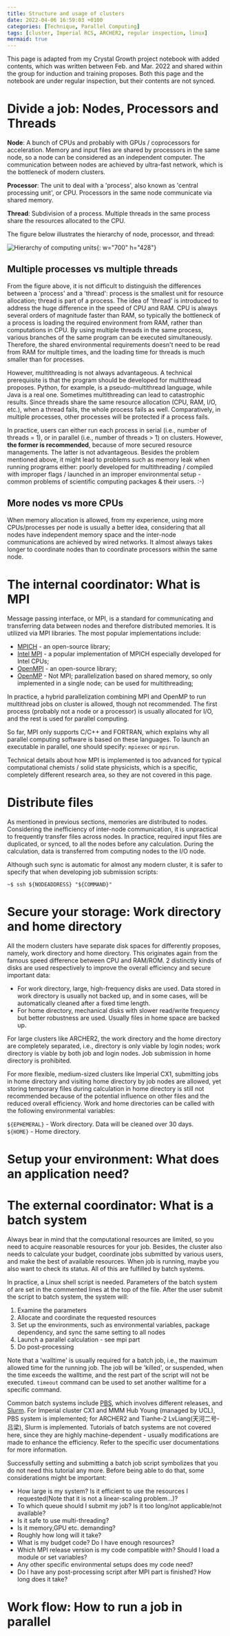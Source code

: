 ```yaml
---
title: Structure and usage of clusters
date: 2022-04-06 16:59:03 +0100
categories: [Technique, Parallel Computing]
tags: [cluster, Imperial RCS, ARCHER2, regular inspection, linux]
mermaid: true
---
```


This page is adapted from my Crystal Growth project notebook with added contents, which was written between Feb. and Mar. 2022 and shared within the group for induction and training proposes. Both this page and the notebook are under regular inspection, but their contents are not synced. 

# Divide a job: Nodes, Processors and Threads

**Node**: A bunch of CPUs and probably with GPUs / coprocessors for acceleration. Memory and input files are shared by processors in the same node, so a node can be considered as an independent computer. The communication between nodes are achieved by ultra-fast network, which is the bottleneck of modern clusters. 

**Processor**: The unit to deal with a 'process', also known as 'central processing unit', or CPU. Processors in the same node communicate via shared memory. 

**Thread**: Subdivision of a process. Multiple threads in the same process share the resources allocated to the CPU. 

The figure below illustrates the hierarchy of node, processor, and thread: 

![Hierarchy of computing units](/220406-1.png){: w="700" h="428"}

## Multiple processes vs multiple threads

From the figure above, it is not difficult to distinguish the differences between a 'process' and a 'thread': process is the smallest unit for resource allocation; thread is part of a process. The idea of 'thread' is introduced to address the huge difference in the speed of CPU and RAM. CPU is always several orders of magnitude faster than RAM, so typically the bottleneck of a process is loading the required environment from RAM, rather than computations in CPU. By using multiple threads in the same process, various branches of the same program can be executed simultaneously. Therefore, the shared environmental requirements doesn't need to be read from RAM for multiple times, and the loading time for threads is much smaller than for processes. 

However, multithreading is not always advantageous. A technical prerequisite is that the program should be developed for multithread proposes. Python, for example, is a pseudo-multithread language, while Java is a real one. Sometimes multithreading can lead to catastrophic results. Since threads share the same resource allocation (CPU, RAM, I/O, etc.), when a thread fails, the whole process fails as well. Comparatively, in multiple processes, other processes will be protected if a process fails. 

In practice, users can either run each process in serial (i.e., number of threads = 1), or in parallel (i.e., number of threads > 1) on clusters. However, **the former is recommended**, because of more secured resource managements. The latter is not advantageous. Besides the problem mentioned above, it might lead to problems such as memory leak when running programs either: poorly developed for multithreading /  compiled with improper flags / launched in an improper environmental setup - common problems of scientific computing packages & their users. :-) 

## More nodes vs more CPUs

When memory allocation is allowed, from my experience, using more CPUs/processes per node is usually a better idea, considering that all nodes have independent memory space and the inter-node communications are achieved by wired networks. It almost always takes longer to coordinate nodes than to coordinate processors within the same node.

# The internal coordinator: What is MPI

Message passing interface, or MPI, is a standard for communicating and transferring data between nodes and therefore distributed memories. It is utilized via MPI libraries. The most popular implementations include: 

- [MPICH](https://www.mpich.org/) - an open-source library;  
- [Intel MPI](https://www.intel.com/content/www/us/en/developer/tools/oneapi/mpi-library.html#gs.xld8oa) - a popular implementation of MPICH especially developed for Intel CPUs;  
- [OpenMPI](https://www.open-mpi.org/) - an open-source library;  
- [OpenMP](https://www.openmp.org/) - Not MPI; parallelization based on shared memory, so only implemented in a single node; can be used for multithreading;  

In practice, a hybrid parallelization combining MPI and OpenMP to run multithread jobs on cluster is allowed, though not recommended. The first process (probably not a node or a processor) is usually allocated for I/O, and the rest is used for parallel computing.

So far, MPI only supports C/C++ and FORTRAN, which explains why all parallel computing software is based on these languages. To launch an executable in parallel, one should specify: `mpiexec` or `mpirun`. 

Technical details about how MPI is implemented is too advanced for typical computational chemists / solid state physicists, which is a specific, completely different research area, so they are not covered in this page. 

# Distribute files

As mentioned in previous sections, memories are distributed to nodes. Considering the inefficiency of inter-node communication, it is unpractical to frequently transfer files across nodes. In practice, required input files are duplicated, or synced, to all the nodes before any calculation. During the calculation, data is transferred from computing nodes to the I/O node. 

Although such sync is automatic for almost any modern cluster, it is safer to specify that when developing job submission scripts: 

``` console
~$ ssh ${NODEADDRESS} "${COMMAND}"
```

# Secure your storage: Work directory and home directory

All the modern clusters have separate disk spaces for differently proposes, namely, work directory and home directory. This originates again from the famous speed difference between CPU and RAM/ROM. 2 distinctly kinds of disks are used respectively to improve the overall efficiency and secure important data:

- For work directory, large, high-frequency disks are used. Data stored in work directory is usually not backed up, and in some cases, will be automatically cleaned after a fixed time length.  
- For home directory, mechanical disks with slower read/write frequency but better robustness are used. Usually files in home space are backed up.

For large clusters like ARCHER2, the work directory and the home directory are completely separated, i.e., directory is only viable by login nodes; work directory is viable by both job and login nodes. Job submission in home directory is prohibited. 

For more flexible, medium-sized clusters like Imperial CX1, submitting jobs in home directory and visiting home directory by job nodes are allowed, yet storing temporary files during calculation in home directory is still not recommended because of the potential influence on other files and the reduced overall efficiency. Work and home directories can be called with the following environmental variables:

`${EPHEMERAL}` - Work directory. Data will be cleaned over 30 days.  
`${HOME}` - Home directory.  

# Setup your environment: What does an application need?


 
# The external coordinator: What is a batch system

Always bear in mind that the computational resources are limited, so you need to acquire reasonable resources for your job. Besides, the cluster also needs to calculate your budget, coordinate jobs submitted by various users, and make the best of available resources. When job is running, maybe you also want to check its status. All of this are fulfilled by batch systems.

In practice, a Linux shell script is needed. Parameters of the batch system of are set in the commented lines at the top of the file. After the user submit the script to batch system, the system will:

1. Examine the parameters  
2. Allocate and coordinate the requested resources  
3. Set up the environments, such as environmental variables, package dependency, and sync the same setting to all nodes
4. Launch a parallel calculation - see mpi part
5. Do post-processing

Note that a 'walltime' is usually required for a batch job, i.e., the maximum allowed time for the running job. The job will be 'killed', or suspended, when the time exceeds the walltime, and the rest part of the script will not be executed. `timeout` command can be used to set another walltime for a specific command.

Common batch systems include [PBS](https://en.wikipedia.org/wiki/Portable_Batch_System), which involves different releases, and [Slurm](https://slurm.schedmd.com/overview.html). For Imperial cluster CX1 and MMM Hub Young (managed by UCL), PBS system is implemented; for ARCHER2 and Tianhe-2 LvLiang(天河二号-吕梁), Slurm is implemented. Tutorials of batch systems are not covered here, since they are highly machine-dependent - usually modifications are made to enhance the efficiency. Refer to the specific user documentations for more information.

Successfully setting and submitting a batch job script symbolizes that you do not need this tutorial any more. Before being able to do that, some considerations might be important:

- How large is my system? Is it efficient to use the resources I requested(Note that it is not a linear-scaling problem...)?  
- To which queue should I submit my job? Is it too long/not applicable/not available?
- Is it safe to use multi-threading?  
- Is it memory,GPU etc. demanding?  
- Roughly how long will it take?  
- What is my budget code? Do I have enough resources?  
- Which MPI release version is my code compatible with? Should I load a module or set variables?  
- Any other specific environmental setups does my code need?  
- Do I have any post-processing script after MPI part is finished? How long does it take?

# Work flow: How to run a job in parallel

